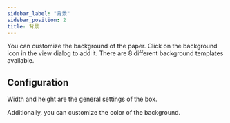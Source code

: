 ```yaml
---
sidebar_label: "背景"
sidebar_position: 2
title: 背景
---
```


You can customize the background of the paper. Click on the background icon in the view dialog to add it. There are 8 different background templates available.

## Configuration

Width and height are the general settings of the box.

Additionally, you can customize the color of the background.
